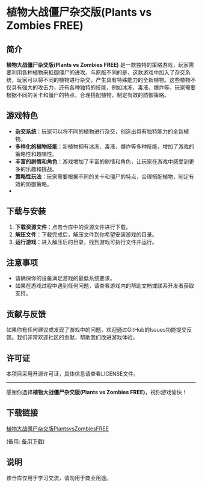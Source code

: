 # 植物大战僵尸杂交版(Plants vs Zombies FREE)

## 简介

**植物大战僵尸杂交版(Plants vs Zombies FREE)** 是一款独特的策略游戏，玩家需要利用各种植物来抵御僵尸的进攻。与原版不同的是，这款游戏中加入了杂交系统，玩家可以将不同的植物进行杂交，产生具有特殊能力的全新植物。这些植物不仅具有强大的攻击力，还有各种独特的技能，例如冰冻、毒液、爆炸等。玩家需要根据不同的关卡和僵尸的特点，合理搭配植物，制定有效的防御策略。

## 游戏特色

- **杂交系统**：玩家可以将不同的植物进行杂交，创造出具有独特能力的全新植物。
- **多样化的植物技能**：新植物拥有冰冻、毒液、爆炸等多种技能，增加了游戏的策略性和趣味性。
- **丰富的剧情和角色**：游戏增加了丰富的剧情和角色，让玩家在游戏中感受到更多的乐趣和挑战。
- **策略性玩法**：玩家需要根据不同的关卡和僵尸的特点，合理搭配植物，制定有效的防御策略。
- 
## 下载与安装

1. **下载资源文件**：点击仓库中的资源文件进行下载。
2. **解压文件**：下载完成后，解压文件到你希望安装游戏的目录。
3. **运行游戏**：进入解压后的目录，找到游戏可执行文件并运行。

## 注意事项

- 请确保你的设备满足游戏的最低系统要求。
- 如果在游戏过程中遇到任何问题，请查看游戏内的帮助文档或联系开发者获取支持。

## 贡献与反馈

如果你有任何建议或发现了游戏中的问题，欢迎通过GitHub的Issues功能提交反馈。我们非常欢迎社区的贡献，帮助我们改进游戏体验。

## 许可证

本项目采用开源许可证，具体信息请查看LICENSE文件。

---

感谢你选择**植物大战僵尸杂交版(Plants vs Zombies FREE)**，祝你游戏愉快！

## 下载链接
[植物大战僵尸杂交版PlantsvsZombiesFREE](https://pan.quark.cn/s/c361e3b3911e) 

(备用: [备用下载](https://pan.baidu.com/s/15IFX3FeWewWyEL1EgdbKcQ?pwd=1234))

## 说明

该仓库仅用于学习交流，请勿用于商业用途。
